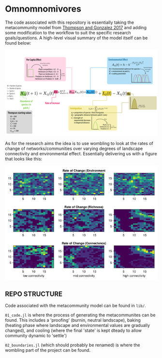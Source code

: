 # Omnomnomivores

The code associated with this repository is essentially taking the metacommunity
model from [Thompson and Gonzalez
2017](https://doi.org/10.1038/s41559-023-02163-0) and adding some modification
to the workflow to suit the specific research goals/questions. A high-level
visual summary of the model itself can be found below:

![](figures/Boundaries_model.png)

As for the research aims the idea is to use wombling to look at the rates of
change of networks/communities over varying degrees of landscape connectivity
and environmental effect. Essentially delivering us with a figure that looks
like this:

![](figures/heatmaps.png)

## REPO STRUCTURE

Code associated with the metacommunity model can be found in `lib/`.

`01_code.jl` is where the process of generating the metacommunites can be found. This includes a 'proofing' (burnin, neutral landscape), baking (heating phase where landscape and environmental values are gradually changed), and cooling (where the final 'state' is kept dteady to allow community dynamic to 'settle')

`02_boundaries.jl` (which should probably be renamed) is where the wombling part of the project can be found.